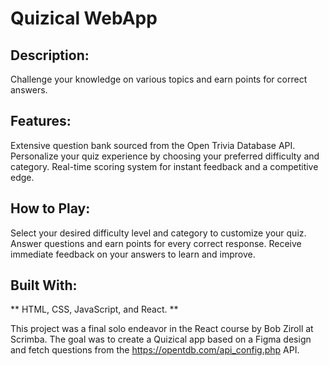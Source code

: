 # Quizical WebApp

## Description:

Challenge your knowledge on various topics and earn points for correct answers.

## Features:

Extensive question bank sourced from the Open Trivia Database API.
Personalize your quiz experience by choosing your preferred difficulty and category.
Real-time scoring system for instant feedback and a competitive edge.

## How to Play:

Select your desired difficulty level and category to customize your quiz.
Answer questions and earn points for every correct response.
Receive immediate feedback on your answers to learn and improve.

## Built With:

** HTML, CSS, JavaScript, and React. **

This project was a final solo endeavor in the React course by Bob Ziroll at Scrimba. The goal was to create a Quizical app based on a Figma design and fetch questions from the https://opentdb.com/api_config.php API.




